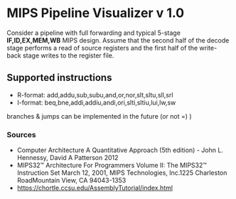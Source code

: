 # MIPS Pipeline Visualizer v 1.0

Consider a pipeline with full forwarding and typical 5-stage **IF,ID,EX,MEM,WB** MIPS design. Assume that the second half of the decode stage performs a read of source registers and the first half of the write-back stage writes to the register file.

## Supported instructions

* R-format: add,addu,sub,subu,and,or,nor,slt,sltu,sll,srl
* I-format: beq,bne,addi,addiu,andi,ori,slti,sltiu,lui,lw,sw

branches & jumps can be implemented in the future (or not =) )

### Sources
* Computer Architecture A Quantitative Approach (5th edition) - John L. Hennessy, David A Patterson 2012
* MIPS32™ Architecture For Programmers Volume II: The MIPS32™ Instruction Set March 12, 2001, MIPS Technologies, Inc.1225 Charleston RoadMountain View, CA 94043-1353
* https://chortle.ccsu.edu/AssemblyTutorial/index.html
